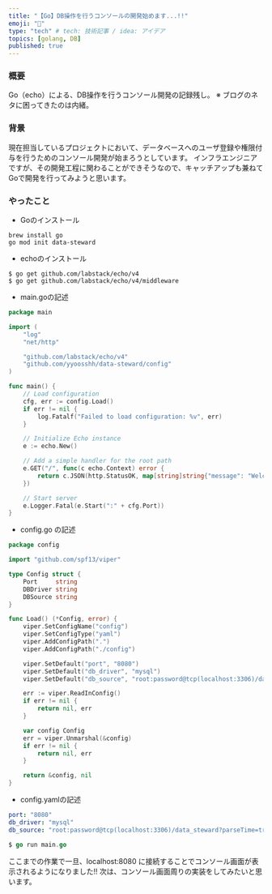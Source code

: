 ```yaml
---
title: "【Go】DB操作を行うコンソールの開発始めます...!!"
emoji: "🌊"
type: "tech" # tech: 技術記事 / idea: アイデア
topics: [golang, DB]
published: true
---
```


### 概要

Go（echo）による、DB操作を行うコンソール開発の記録残し。
※ ブログのネタに困ってきたのは内緒。


### 背景

現在担当しているプロジェクトにおいて、データベースへのユーザ登録や権限付与を行うためのコンソール開発が始まろうとしています。
インフラエンジニアですが、その開発工程に関わることができそうなので、キャッチアップも兼ねてGoで開発を行ってみようと思います。

### やったこと

- Goのインストール

```
brew install go
go mod init data-steward
```

- echoのインストール

```
$ go get github.com/labstack/echo/v4
$ go get github.com/labstack/echo/v4/middleware
```

- main.goの記述

```go
package main

import (
	"log"
	"net/http"

	"github.com/labstack/echo/v4"
	"github.com/yyoosshh/data-steward/config"
)

func main() {
	// Load configuration
	cfg, err := config.Load()
	if err != nil {
		log.Fatalf("Failed to load configuration: %v", err)
	}

	// Initialize Echo instance
	e := echo.New()

	// Add a simple handler for the root path
	e.GET("/", func(c echo.Context) error {
		return c.JSON(http.StatusOK, map[string]string{"message": "Welcome to Data Steward"})
	})

	// Start server
	e.Logger.Fatal(e.Start(":" + cfg.Port))
}

```

- config.go の記述

```go
package config

import "github.com/spf13/viper"

type Config struct {
	Port     string
	DBDriver string
	DBSource string
}

func Load() (*Config, error) {
	viper.SetConfigName("config")
	viper.SetConfigType("yaml")
	viper.AddConfigPath(".")
	viper.AddConfigPath("./config")

	viper.SetDefault("port", "8080")
	viper.SetDefault("db_driver", "mysql")
	viper.SetDefault("db_source", "root:password@tcp(localhost:3306)/data_steward?parseTime=true")

	err := viper.ReadInConfig()
	if err != nil {
		return nil, err
	}

	var config Config
	err = viper.Unmarshal(&config)
	if err != nil {
		return nil, err
	}

	return &config, nil
}

```

- config.yamlの記述

```yaml
port: "8080"
db_driver: "mysql"
db_source: "root:password@tcp(localhost:3306)/data_steward?parseTime=true"
```


```go
$ go run main.go
```

ここまでの作業で一旦、localhost:8080 に接続することでコンソール画面が表示されるようになりました!!
次は、コンソール画面周りの実装をしてみたいと思います。
